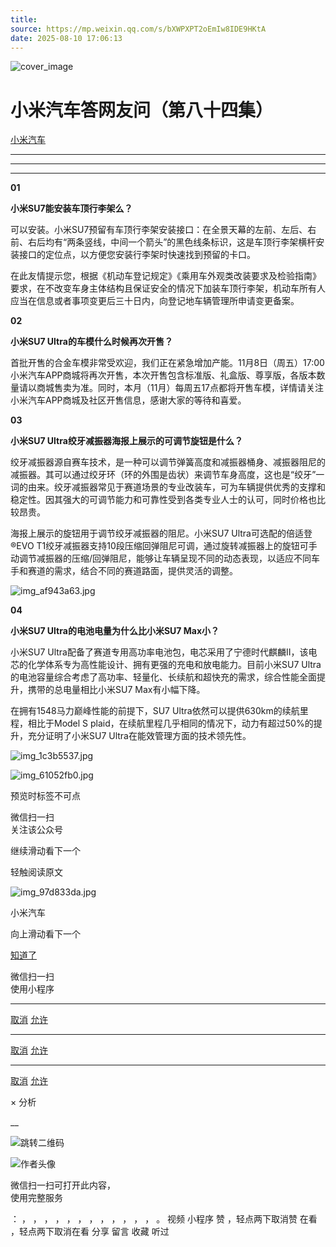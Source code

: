 ```yaml
---
title: 
source: https://mp.weixin.qq.com/s/bXWPXPT2oEmIw8IDE9HKtA
date: 2025-08-10 17:06:13
---
```


![cover_image](images/img_f00b6133.jpg)


#  小米汽车答网友问（第八十四集）


[ 小米汽车 ](<javascript:void\(0\);>)

______

****  
****

****01****

**小米SU7能安装车顶行李架么？**

可以安装。小米SU7预留有车顶行李架安装接口：在全景天幕的左前、左后、右前、右后均有“两条竖线，中间一个箭头”的黑色线条标识，这是车顶行李架横杆安装接口的定位点，以方便您安装行李架时快速找到预留的卡口。

在此友情提示您，根据《机动车登记规定》《乘用车外观类改装要求及检验指南》要求，在不改变车身主体结构且保证安全的情况下加装车顶行李架，机动车所有人应当在信息或者事项变更后三十日内，向登记地车辆管理所申请变更备案。

  

**02**

**小米SU7 Ultra的车模什么时候再次开售？**

首批开售的合金车模非常受欢迎，我们正在紧急增加产能。11月8日（周五）17:00 小米汽车APP商城将再次开售，本次开售包含标准版、礼盒版、尊享版，各版本数量请以商城售卖为准。同时，本月（11月）每周五17点都将开售车模，详情请关注小米汽车APP商城及社区开售信息，感谢大家的等待和喜爱。

**03**

**小米SU7 Ultra绞牙减振器海报上展示的可调节旋钮是什么？**

绞牙减振器源自赛车技术，是一种可以调节弹簧高度和减振器桶身、减振器阻尼的减振器。其可以通过绞牙环（环的外围是齿状）来调节车身高度，这也是“绞牙”一词的由来。绞牙减振器常见于赛道场景的专业改装车，可为车辆提供优秀的支撑和稳定性。因其强大的可调节能力和可靠性受到各类专业人士的认可，同时价格也比较昂贵。

海报上展示的旋钮用于调节绞牙减振器的阻尼。小米SU7 Ultra可选配的倍适登®️EVO T1绞牙减振器支持10段压缩回弹阻尼可调，通过旋转减振器上的旋钮可手动调节减振器的压缩/回弹阻尼，能够让车辆呈现不同的动态表现，以适应不同车手和赛道的需求，结合不同的赛道路面，提供灵活的调整。

![img_af943a63.jpg](images/img_af943a63.jpg)

**04**

**小米SU7 Ultra的电池电量为什么比小米SU7 Max小？**

小米SU7 Ultra配备了赛道专用高功率电池包，电芯采用了宁德时代麒麟II，该电芯的化学体系专为高性能设计、拥有更强的充电和放电能力。目前小米SU7 Ultra的电池容量综合考虑了高功率、轻量化、长续航和超快充的需求，综合性能全面提升，携带的总电量相比小米SU7 Max有小幅下降。

在拥有1548马力巅峰性能的前提下，SU7 Ultra依然可以提供630km的续航里程，相比于Model S plaid，在续航里程几乎相同的情况下，动力有超过50%的提升，充分证明了小米SU7 Ultra在能效管理方面的技术领先性。

  

![img_1c3b5537.jpg](images/img_1c3b5537.jpg)

![img_61052fb0.jpg](images/img_61052fb0.jpg)

[](<>)[](<>)

预览时标签不可点

微信扫一扫  
关注该公众号

继续滑动看下一个

轻触阅读原文

![img_97d833da.jpg](images/img_97d833da.jpg)

小米汽车 

向上滑动看下一个

[知道了](<javascript:;>)

微信扫一扫  
使用小程序

****

[取消](<javascript:void\(0\);>) [允许](<javascript:void\(0\);>)

****

[取消](<javascript:void\(0\);>) [允许](<javascript:void\(0\);>)

****

[取消](<javascript:void\(0\);>) [允许](<javascript:void\(0\);>)

× 分析

__

![跳转二维码]()

![作者头像](images/img_97d833da.jpg)

微信扫一扫可打开此内容，  
使用完整服务

： ， ， ， ， ， ， ， ， ， ， ， ， 。 视频 小程序 赞 ，轻点两下取消赞 在看 ，轻点两下取消在看 分享 留言 收藏 听过